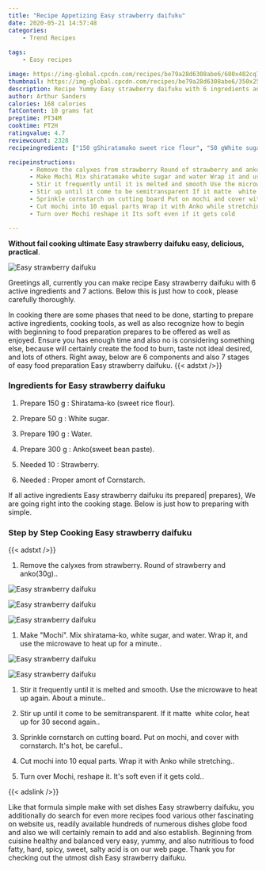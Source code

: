 ```yaml
---
title: "Recipe Appetizing Easy strawberry daifuku"
date: 2020-05-21 14:57:48
categories:
    - Trend Recipes
    
tags:
    - Easy recipes

image: https://img-global.cpcdn.com/recipes/be79a28d6308abe6/680x482cq70/easy-strawberry-daifuku-recipe-main-photo.jpg
thumbnail: https://img-global.cpcdn.com/recipes/be79a28d6308abe6/350x250cq70/easy-strawberry-daifuku-recipe-main-photo.jpg
description: Recipe Yummy Easy strawberry daifuku with 6 ingredients and 7 stages of easy cooking.
author: Arthur Sanders
calories: 168 calories
fatContent: 10 grams fat
preptime: PT34M
cooktime: PT2H
ratingvalue: 4.7
reviewcount: 2328
recipeingredient: ["150 gShiratamako sweet rice flour", "50 gWhite sugar", "190 gWater", "300 gAnkosweet bean paste", "10Strawberry", "Proper amont of Cornstarch"]

recipeinstructions: 
      - Remove the calyxes from strawberry Round of strawberry and anko30g 
      - Make Mochi Mix shiratamako white sugar and water Wrap it and use the microwave to heat up for a minute 
      - Stir it frequently until it is melted and smooth Use the microwave to heat up again About a minute 
      - Stir up until it come to be semitransparent If it matte  white color heat up for 30 second again 
      - Sprinkle cornstarch on cutting board Put on mochi and cover with cornstarch Its hot be careful 
      - Cut mochi into 10 equal parts Wrap it with Anko while stretching 
      - Turn over Mochi reshape it Its soft even if it gets cold

---
```




**Without fail cooking ultimate Easy strawberry daifuku easy, delicious, practical**. 


![Easy strawberry daifuku](https://img-global.cpcdn.com/recipes/be79a28d6308abe6/680x482cq70/easy-strawberry-daifuku-recipe-main-photo.jpg "Easy strawberry daifuku")




Greetings all, currently you can make recipe Easy strawberry daifuku with 6 active ingredients and 7 actions. Below this is just how to cook, please carefully thoroughly.

In cooking there are some phases that need to be done, starting to prepare active ingredients, cooking tools, as well as also recognize how to begin with beginning to food preparation prepares to be offered as well as enjoyed. Ensure you has enough time and also no is considering something else, because will certainly create the food to burn, taste not ideal desired, and lots of others. Right away, below are 6 components and also 7 stages of easy food preparation Easy strawberry daifuku.
{{< adstxt />}}

### Ingredients for Easy strawberry daifuku


1. Prepare 150 g : Shiratama-ko (sweet rice flour).

1. Prepare 50 g : White sugar.

1. Prepare 190 g : Water.

1. Prepare 300 g : Anko(sweet bean paste).

1. Needed 10 : Strawberry.

1. Needed  : Proper amont of Cornstarch.



If all active ingredients Easy strawberry daifuku its prepared| prepares}, We are going right into the cooking stage. Below is just how to preparing with simple.

### Step by Step Cooking Easy strawberry daifuku

{{< adstxt />}}


1. Remove the calyxes from strawberry. Round of strawberry and anko(30g)..



![Easy strawberry daifuku](https://img-global.cpcdn.com/steps/a779a94318aa7916/160x128cq70/easy-strawberry-daifuku-recipe-step-1-photo.jpg" "Easy strawberry daifuku")

![Easy strawberry daifuku](https://img-global.cpcdn.com/steps/539dfba15a366aa8/160x128cq70/easy-strawberry-daifuku-recipe-step-1-photo.jpg" "Easy strawberry daifuku")

![Easy strawberry daifuku](https://img-global.cpcdn.com/steps/af6f2db7cbb4f090/160x128cq70/easy-strawberry-daifuku-recipe-step-1-photo.jpg" "Easy strawberry daifuku")



1. Make &#34;Mochi&#34;. Mix shiratama-ko, white sugar, and water. Wrap it, and use the microwave to heat up for a minute..



![Easy strawberry daifuku](https://img-global.cpcdn.com/steps/d1fe117a6b378949/160x128cq70/easy-strawberry-daifuku-recipe-step-2-photo.jpg" "Easy strawberry daifuku")

![Easy strawberry daifuku](https://img-global.cpcdn.com/steps/a0c777b70d5bd573/160x128cq70/easy-strawberry-daifuku-recipe-step-2-photo.jpg" "Easy strawberry daifuku")



1. Stir it frequently until it is melted and smooth. Use the microwave to heat up again. About a minute..



1. Stir up until it come to be semitransparent. If it matte  white color, heat up for 30 second again..



1. Sprinkle cornstarch on cutting board. Put on mochi, and cover with cornstarch. It&#39;s hot, be careful..



1. Cut mochi into 10 equal parts. 
Wrap it with Anko while stretching..



1. Turn over Mochi, reshape it. It&#39;s soft even if it gets cold..





{{< adslink />}}

Like that formula simple make with set dishes Easy strawberry daifuku, you additionally do search for even more recipes food various other fascinating on website us, readily available hundreds of numerous dishes globe food and also we will certainly remain to add and also establish. Beginning from cuisine healthy and balanced very easy, yummy, and also nutritious to food fatty, hard, spicy, sweet, salty acid is on our web page. Thank you for checking out the utmost dish Easy strawberry daifuku.
